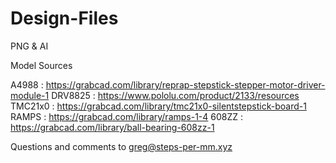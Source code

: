 # Design-Files
PNG &amp; AI

Model Sources

A4988 : https://grabcad.com/library/reprap-stepstick-stepper-motor-driver-module-1
DRV8825 : https://www.pololu.com/product/2133/resources
TMC21x0 : https://grabcad.com/library/tmc21x0-silentstepstick-board-1
RAMPS : https://grabcad.com/library/ramps-1-4
608ZZ : https://grabcad.com/library/ball-bearing-608zz-1

Questions and comments to greg@steps-per-mm.xyz
